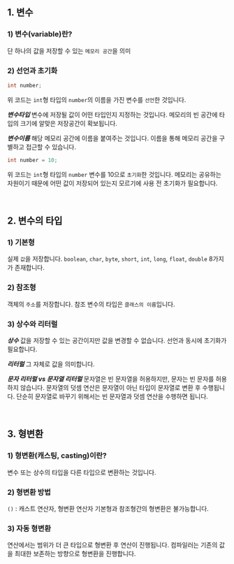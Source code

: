 ## 1. 변수
### 1) 변수(variable)란?
단 하나의 값을 저장할 수 있는 `메모리 공간`을 의미
### 2) 선언과 초기화
```java
int number;
```
위 코드는 `int`형 타입의 `number`의 이름을 가진 변수를 `선언`한 것입니다.

_**변수타입**_
변수에 저장될 값이 어떤 타입인지 지정하는 것입니다.
메모리의 빈 공간에 타입의 크기에 알맞은 저장공간이 확보됩니다.

_**변수이름**_
해당 메모리 공간에 이름을 붙여주는 것입니다.
이름을 통해 메모리 공간을 구별하고 접근할 수 있습니다.

```java
int number = 10;
```
위 코드는 `int`형 타입의 `number` 변수를 10으로 `초기화`한 것입니다.
메모리는 공유하는 자원이기 때문에 어떤 값이 저장되어 있는지 모르기에 사용 전 초기화가 필요합니다.

<br>

## 2. 변수의 타입
### 1) 기본형
실제 `값`을 저장합니다.
`boolean`, `char`, `byte`, `short`, `int`, `long`, `float`, `double` 8가지가 존재합니다.
### 2) 참조형
객체의 `주소`를 저장합니다.
참조 변수의 타입은 `클래스의 이름`입니다.
### 3) 상수와 리터럴
_**상수**_
값을 저장할 수 있는 공간이지만 값을 변경할 수 없습니다.
선언과 동시에 초기화가 필요합니다.

_**리터럴**_
그 자체로 값을 의미합니다.

_**문자 리터럴 vs 문자열 리터럴**_
문자열은 빈 문자열을 허용하지만, 문자는 빈 문자를 허용하지 않습니다.
문자열의 덧셈 연산은 문자열이 아닌 타입이 문자열로 변환 후 수행됩니다.
단순히 문자열로 바꾸기 위해서는 빈 문자열과 덧셈 연산을 수행하면 됩니다.

<br>

## 3. 형변환
### 1) 형변환(캐스팅, casting)이란?
변수 또는 상수의 타입을 다른 타입으로 변환하는 것입니다.
### 2) 형변환 방법
`()` : 캐스트 연산자, 형변환 연산자
기본형과 참조형간의 형변환은 불가능합니다.
### 3) 자동 형변환
연산에서는 범위가 더 큰 타입으로 형변환 후 연산이 진행됩니다.
컴파일러는 기존의 값을 최대한 보존하는 방향으로 형변환을 진행합니다.
